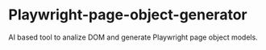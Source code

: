 # Playwright-page-object-generator
AI based tool to analize DOM and generate Playwright page object models.
